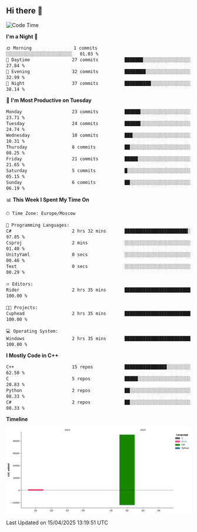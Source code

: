 ## Hi there 👋

<!--
**wxrstvrsn/wxrstvrsn** is a ✨ _special_ ✨ repository because its `README.md` (this file) appears on your GitHub profile.

Here are some ideas to get you started:

- 🔭 I’m currently working on ...
- 🌱 I’m currently learning ...
- 👯 I’m looking to collaborate on ...
- 🤔 I’m looking for help with ...
- 💬 Ask me about ...
- 📫 How to reach me: ...
- 😄 Pronouns: ...
- ⚡ Fun fact: ...
-->
<!--START_SECTION:waka-->
![Code Time](http://img.shields.io/badge/Code%20Time-8%20hrs%2058%20mins-blue)

**I'm a Night 🦉** 

```text
🌞 Morning                1 commits           ░░░░░░░░░░░░░░░░░░░░░░░░░   01.03 % 
🌆 Daytime                27 commits          ███████░░░░░░░░░░░░░░░░░░   27.84 % 
🌃 Evening                32 commits          ████████░░░░░░░░░░░░░░░░░   32.99 % 
🌙 Night                  37 commits          ██████████░░░░░░░░░░░░░░░   38.14 % 
```
📅 **I'm Most Productive on Tuesday** 

```text
Monday                   23 commits          ██████░░░░░░░░░░░░░░░░░░░   23.71 % 
Tuesday                  24 commits          ██████░░░░░░░░░░░░░░░░░░░   24.74 % 
Wednesday                10 commits          ███░░░░░░░░░░░░░░░░░░░░░░   10.31 % 
Thursday                 8 commits           ██░░░░░░░░░░░░░░░░░░░░░░░   08.25 % 
Friday                   21 commits          █████░░░░░░░░░░░░░░░░░░░░   21.65 % 
Saturday                 5 commits           █░░░░░░░░░░░░░░░░░░░░░░░░   05.15 % 
Sunday                   6 commits           ██░░░░░░░░░░░░░░░░░░░░░░░   06.19 % 
```


📊 **This Week I Spent My Time On** 

```text
🕑︎ Time Zone: Europe/Moscow

💬 Programming Languages: 
C#                       2 hrs 32 mins       ████████████████████████░   97.85 % 
Csproj                   2 mins              ░░░░░░░░░░░░░░░░░░░░░░░░░   01.40 % 
UnityYaml                0 secs              ░░░░░░░░░░░░░░░░░░░░░░░░░   00.46 % 
Text                     0 secs              ░░░░░░░░░░░░░░░░░░░░░░░░░   00.29 % 

🔥 Editors: 
Rider                    2 hrs 35 mins       █████████████████████████   100.00 % 

🐱‍💻 Projects: 
Cuphead                  2 hrs 35 mins       █████████████████████████   100.00 % 

💻 Operating System: 
Windows                  2 hrs 35 mins       █████████████████████████   100.00 % 
```

**I Mostly Code in C++** 

```text
C++                      15 repos            ████████████████░░░░░░░░░   62.50 % 
C                        5 repos             █████░░░░░░░░░░░░░░░░░░░░   20.83 % 
Python                   2 repos             ██░░░░░░░░░░░░░░░░░░░░░░░   08.33 % 
C#                       2 repos             ██░░░░░░░░░░░░░░░░░░░░░░░   08.33 % 
```



**Timeline**

![Lines of Code chart](https://raw.githubusercontent.com/wxrstvrsn/wxrstvrsn/main/assets/bar_graph.png)


 Last Updated on 15/04/2025 13:19:51 UTC
<!--END_SECTION:waka-->

